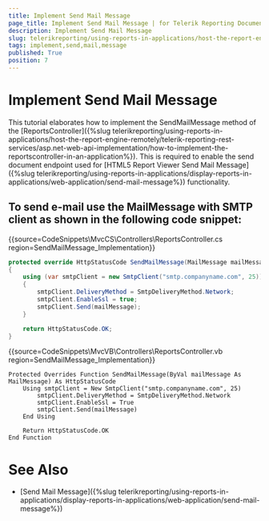 ```yaml
---
title: Implement Send Mail Message
page_title: Implement Send Mail Message | for Telerik Reporting Documentation
description: Implement Send Mail Message
slug: telerikreporting/using-reports-in-applications/host-the-report-engine-remotely/telerik-reporting-rest-services/implement-send-mail-message
tags: implement,send,mail,message
published: True
position: 7
---
```


# Implement Send Mail Message



This tutorial elaborates how to implement the SendMailMessage method of the [ReportsController]({%slug telerikreporting/using-reports-in-applications/host-the-report-engine-remotely/telerik-reporting-rest-services/asp.net-web-api-implementation/how-to-implement-the-reportscontroller-in-an-application%}).         This is required to enable the send document endpoint used for [HTML5 Report Viewer Send Mail Message]({%slug telerikreporting/using-reports-in-applications/display-reports-in-applications/web-application/send-mail-message%}) functionality.       

## To send e-mail use the MailMessage with SMTP client as shown in the following code snippet:

{{source=CodeSnippets\MvcCS\Controllers\ReportsController.cs region=SendMailMessage_Implementation}}
````C#
protected override HttpStatusCode SendMailMessage(MailMessage mailMessage)
{
    using (var smtpClient = new SmtpClient("smtp.companyname.com", 25))
    {
        smtpClient.DeliveryMethod = SmtpDeliveryMethod.Network;
        smtpClient.EnableSsl = true;
        smtpClient.Send(mailMessage);
    }

    return HttpStatusCode.OK;
}
````
{{source=CodeSnippets\MvcVB\Controllers\ReportsController.vb region=SendMailMessage_Implementation}}
````VB
Protected Overrides Function SendMailMessage(ByVal mailMessage As MailMessage) As HttpStatusCode
    Using smtpClient = New SmtpClient("smtp.companyname.com", 25)
        smtpClient.DeliveryMethod = SmtpDeliveryMethod.Network
        smtpClient.EnableSsl = True
        smtpClient.Send(mailMessage)
    End Using

    Return HttpStatusCode.OK
End Function
````

# See Also

 * [Send Mail Message]({%slug telerikreporting/using-reports-in-applications/display-reports-in-applications/web-application/send-mail-message%})
